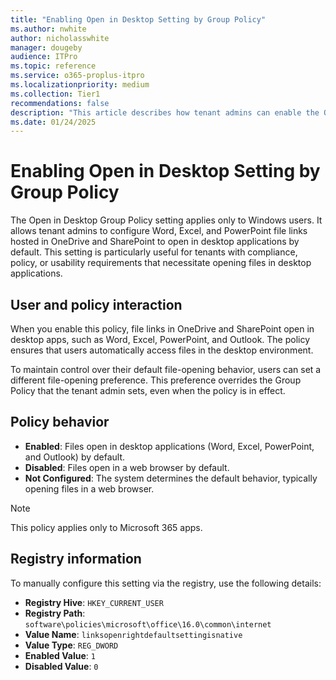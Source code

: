 ```yaml
---
title: "Enabling Open in Desktop Setting by Group Policy"
ms.author: nwhite
author: nicholasswhite
manager: dougeby
audience: ITPro
ms.topic: reference
ms.service: o365-proplus-itpro
ms.localizationpriority: medium
ms.collection: Tier1
recommendations: false
description: "This article describes how tenant admins can enable the Open in Desktop feature using Group Policy."
ms.date: 01/24/2025
---
```


# Enabling Open in Desktop Setting by Group Policy

The Open in Desktop Group Policy setting applies only to Windows users. It allows tenant admins to configure Word, Excel, and PowerPoint file links hosted in OneDrive and SharePoint to open in desktop applications by default. This setting is particularly useful for tenants with compliance, policy, or usability requirements that necessitate opening files in desktop applications.

## User and policy interaction

When you enable this policy, file links in OneDrive and SharePoint open in desktop apps, such as Word, Excel, PowerPoint, and Outlook. The policy ensures that users automatically access files in the desktop environment.

To maintain control over their default file-opening behavior, users can set a different file-opening preference. This preference overrides the Group Policy that the tenant admin sets, even when the policy is in effect.

## Policy behavior

- **Enabled**: Files open in desktop applications (Word, Excel, PowerPoint, and Outlook) by default.
- **Disabled**: Files open in a web browser by default.
- **Not Configured**: The system determines the default behavior, typically opening files in a web browser.

> [!NOTE]
> This policy applies only to Microsoft 365 apps.

## Registry information

To manually configure this setting via the registry, use the following details:

- **Registry Hive**: `HKEY_CURRENT_USER`
- **Registry Path**: `software\policies\microsoft\office\16.0\common\internet`
- **Value Name**: `linksopenrightdefaultsettingisnative`
- **Value Type**: `REG_DWORD`
- **Enabled Value**: `1`
- **Disabled Value**: `0`
